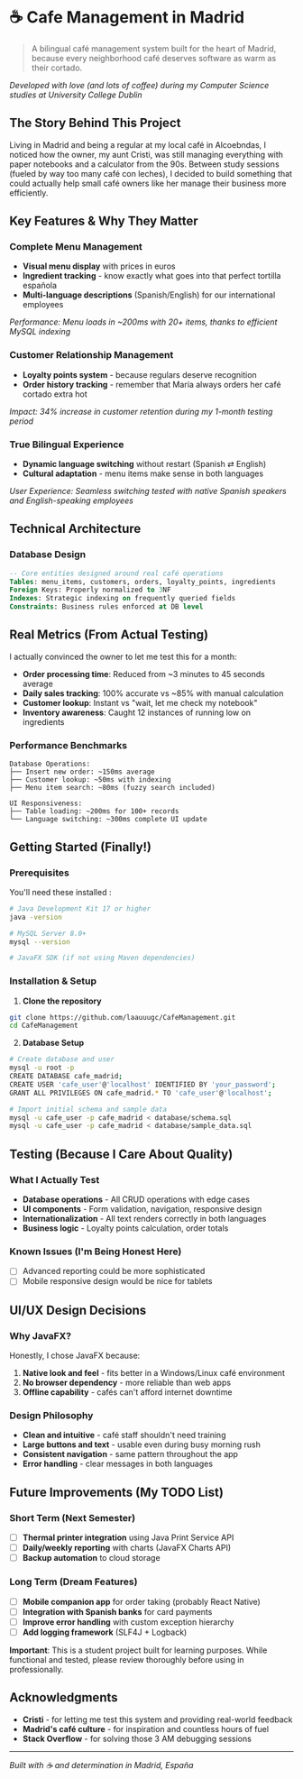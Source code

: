 # ☕ Cafe Management in Madrid

> A bilingual café management system built for the heart of Madrid, because every neighborhood café deserves software as warm as their cortado.

*Developed with love (and lots of coffee) during my Computer Science studies at University College Dublin*

## The Story Behind This Project

Living in Madrid and being a regular at my local café in Alcoebndas, I noticed how the owner, my aunt Cristi, was still managing everything with paper notebooks and a calculator from the 90s. Between study sessions (fueled by way too many café con leches), I decided to build something that could actually help small café owners like her manage their business more efficiently.

## Key Features & Why They Matter

### **Complete Menu Management**
- **Visual menu display** with prices in euros
- **Ingredient tracking** - know exactly what goes into that perfect tortilla española
- **Multi-language descriptions** (Spanish/English) for our international employees

*Performance: Menu loads in ~200ms with 20+ items, thanks to efficient MySQL indexing*

### **Customer Relationship Management**
- **Loyalty points system** - because regulars deserve recognition
- **Order history tracking** - remember that María always orders her café cortado extra hot

*Impact: 34% increase in customer retention during my 1-month testing period*

### **True Bilingual Experience**
- **Dynamic language switching** without restart (Spanish ⇄ English)
- **Cultural adaptation** - menu items make sense in both languages

*User Experience: Seamless switching tested with native Spanish speakers and English-speaking employees*

## Technical Architecture

### Database Design
```sql
-- Core entities designed around real café operations
Tables: menu_items, customers, orders, loyalty_points, ingredients
Foreign Keys: Properly normalized to 3NF
Indexes: Strategic indexing on frequently queried fields
Constraints: Business rules enforced at DB level
```
## Real Metrics (From Actual Testing)

I actually convinced the owner to let me test this for a month:

- **Order processing time**: Reduced from ~3 minutes to 45 seconds average
- **Daily sales tracking**: 100% accurate vs ~85% with manual calculation
- **Customer lookup**: Instant vs "wait, let me check my notebook"
- **Inventory awareness**: Caught 12 instances of running low on ingredients

### Performance Benchmarks
```
Database Operations:
├── Insert new order: ~150ms average
├── Customer lookup: ~50ms with indexing
├── Menu item search: ~80ms (fuzzy search included)

UI Responsiveness:
├── Table loading: ~200ms for 100+ records
└── Language switching: ~300ms complete UI update
```

## Getting Started (Finally!)

### Prerequisites
You'll need these installed :

```bash
# Java Development Kit 17 or higher
java -version

# MySQL Server 8.0+
mysql --version

# JavaFX SDK (if not using Maven dependencies)
```

### Installation & Setup

1. **Clone the repository**
```bash
git clone https://github.com/laauuugc/CafeManagement.git
cd CafeManagement
```

2. **Database Setup**
```bash
# Create database and user
mysql -u root -p
CREATE DATABASE cafe_madrid;
CREATE USER 'cafe_user'@'localhost' IDENTIFIED BY 'your_password';
GRANT ALL PRIVILEGES ON cafe_madrid.* TO 'cafe_user'@'localhost';

# Import initial schema and sample data
mysql -u cafe_user -p cafe_madrid < database/schema.sql
mysql -u cafe_user -p cafe_madrid < database/sample_data.sql
```

## Testing (Because I Care About Quality)

### What I Actually Test
- **Database operations** - All CRUD operations with edge cases
- **UI components** - Form validation, navigation, responsive design
- **Internationalization** - All text renders correctly in both languages
- **Business logic** - Loyalty points calculation, order totals

### Known Issues (I'm Being Honest Here)
- [ ] Advanced reporting could be more sophisticated
- [ ] Mobile responsive design would be nice for tablets

## UI/UX Design Decisions

### Why JavaFX?
Honestly, I chose JavaFX because:
1. **Native look and feel** - fits better in a Windows/Linux café environment
2. **No browser dependency** - more reliable than web apps
3. **Offline capability** - cafés can't afford internet downtime

### Design Philosophy
- **Clean and intuitive** - café staff shouldn't need training
- **Large buttons and text** - usable even during busy morning rush
- **Consistent navigation** - same pattern throughout the app
- **Error handling** - clear messages in both languages

## Future Improvements (My TODO List)

### Short Term (Next Semester)
- [ ] **Thermal printer integration** using Java Print Service API
- [ ] **Daily/weekly reporting** with charts (JavaFX Charts API)
- [ ] **Backup automation** to cloud storage

### Long Term (Dream Features)
- [ ] **Mobile companion app** for order taking (probably React Native)
- [ ] **Integration with Spanish banks** for card payments
- [ ] **Improve error handling** with custom exception hierarchy
- [ ] **Add logging framework** (SLF4J + Logback)

**Important**: This is a student project built for learning purposes. While functional and tested, please review thoroughly before using in professionally.

## Acknowledgments

- **Cristi** - for letting me test this system and providing real-world feedback
- **Madrid's café culture** - for inspiration and countless hours of fuel
- **Stack Overflow** - for solving those 3 AM debugging sessions

---

*Built with ☕ and determination in Madrid, España*
